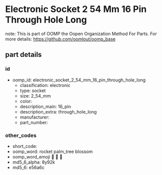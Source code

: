 # Electronic Socket 2 54 Mm 16 Pin Through Hole Long  

note: This is part of OOMP the Oopen Organization Method For Parts. For more details: https://github.com/oomlout/oomp_base

##  part details





### id
* oomp_id: electronic_socket_2_54_mm_16_pin_through_hole_long
  * classification: electronic
  * type: socket
  * size: 2_54_mm
  * color: 
  * description_main: 16_pin
  * description_extra: through_hole_long
  * manufacturer: 
  * part_number: 

### other_codes
* short_code: 
* oomp_word: rocket palm_tree blossom
* oomp_word_emoji :rocket: :palm_tree: :blossom:
* md5_6_alpha: 8y92k
* md5_6: e56a6c